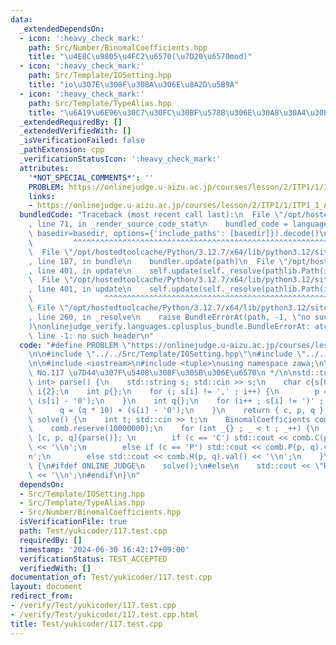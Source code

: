 ```yaml
---
data:
  _extendedDependsOn:
  - icon: ':heavy_check_mark:'
    path: Src/Number/BinomalCoefficients.hpp
    title: "\u4E8C\u9805\u4FC2\u6570(\u7D20\u6570mod)"
  - icon: ':heavy_check_mark:'
    path: Src/Template/IOSetting.hpp
    title: "io\u307E\u308F\u308A\u306E\u8A2D\u5B9A"
  - icon: ':heavy_check_mark:'
    path: Src/Template/TypeAlias.hpp
    title: "\u6A19\u6E96\u30C7\u30FC\u30BF\u578B\u306E\u30A8\u30A4\u30EA\u30A2\u30B9"
  _extendedRequiredBy: []
  _extendedVerifiedWith: []
  _isVerificationFailed: false
  _pathExtension: cpp
  _verificationStatusIcon: ':heavy_check_mark:'
  attributes:
    '*NOT_SPECIAL_COMMENTS*': ''
    PROBLEM: https://onlinejudge.u-aizu.ac.jp/courses/lesson/2/ITP1/1/ITP1_1_A
    links:
    - https://onlinejudge.u-aizu.ac.jp/courses/lesson/2/ITP1/1/ITP1_1_A
  bundledCode: "Traceback (most recent call last):\n  File \"/opt/hostedtoolcache/Python/3.12.7/x64/lib/python3.12/site-packages/onlinejudge_verify/documentation/build.py\"\
    , line 71, in _render_source_code_stat\n    bundled_code = language.bundle(stat.path,\
    \ basedir=basedir, options={'include_paths': [basedir]}).decode()\n          \
    \         ^^^^^^^^^^^^^^^^^^^^^^^^^^^^^^^^^^^^^^^^^^^^^^^^^^^^^^^^^^^^^^^^^^^^^^^^^^^^^^^^^\n\
    \  File \"/opt/hostedtoolcache/Python/3.12.7/x64/lib/python3.12/site-packages/onlinejudge_verify/languages/cplusplus.py\"\
    , line 187, in bundle\n    bundler.update(path)\n  File \"/opt/hostedtoolcache/Python/3.12.7/x64/lib/python3.12/site-packages/onlinejudge_verify/languages/cplusplus_bundle.py\"\
    , line 401, in update\n    self.update(self._resolve(pathlib.Path(included), included_from=path))\n\
    \  File \"/opt/hostedtoolcache/Python/3.12.7/x64/lib/python3.12/site-packages/onlinejudge_verify/languages/cplusplus_bundle.py\"\
    , line 401, in update\n    self.update(self._resolve(pathlib.Path(included), included_from=path))\n\
    \                ^^^^^^^^^^^^^^^^^^^^^^^^^^^^^^^^^^^^^^^^^^^^^^^^^^^^^^^^^\n \
    \ File \"/opt/hostedtoolcache/Python/3.12.7/x64/lib/python3.12/site-packages/onlinejudge_verify/languages/cplusplus_bundle.py\"\
    , line 260, in _resolve\n    raise BundleErrorAt(path, -1, \"no such header\"\
    )\nonlinejudge_verify.languages.cplusplus_bundle.BundleErrorAt: atcoder/internal_math.hpp:\
    \ line -1: no such header\n"
  code: "#define PROBLEM \"https://onlinejudge.u-aizu.ac.jp/courses/lesson/2/ITP1/1/ITP1_1_A\"\
    \n\n#include \"../../Src/Template/IOSetting.hpp\"\n#include \"../../Src/Number/BinomalCoefficients.hpp\"\
    \n\n#include <iostream>\n#include <tuple>\nusing namespace zawa;\n\n/*\n * yukicoder\
    \ No.117 \u7D44\u307F\u5408\u308F\u305B\u306E\u6570\n */\n\nstd::tuple<char, int,\
    \ int> parse() {\n    std::string s; std::cin >> s;\n    char c{s[0]};\n    int\
    \ i{2};\n    int p{};\n    for (; s[i] != ',' ; i++) {\n        p = (p * 10) +\
    \ (s[i] - '0');\n    }\n    int q{};\n    for (i++ ; s[i] != ')' ; i++) {\n  \
    \      q = (q * 10) + (s[i] - '0');\n    }\n    return { c, p, q };\n}\n\nvoid\
    \ solve() {\n    int t; std::cin >> t;\n    BinomalCoefficients comb(1000000007);\n\
    \    comb.reserve(10000000);\n    for (int _{} ; _ < t ; _++) {\n        auto\
    \ [c, p, q]{parse()}; \n        if (c == 'C') std::cout << comb.C(p, q).val()\
    \ << '\\n';\n        else if (c == 'P') std::cout << comb.P(p, q).val() << '\\\
    n';\n        else std::cout << comb.H(p, q).val() << '\\n';\n    }\n}\n\nint main()\
    \ {\n#ifdef ONLINE_JUDGE\n    solve();\n#else\n    std::cout << \"Hello World\"\
    \ << '\\n';\n#endif\n}\n"
  dependsOn:
  - Src/Template/IOSetting.hpp
  - Src/Template/TypeAlias.hpp
  - Src/Number/BinomalCoefficients.hpp
  isVerificationFile: true
  path: Test/yukicoder/117.test.cpp
  requiredBy: []
  timestamp: '2024-06-30 16:42:17+09:00'
  verificationStatus: TEST_ACCEPTED
  verifiedWith: []
documentation_of: Test/yukicoder/117.test.cpp
layout: document
redirect_from:
- /verify/Test/yukicoder/117.test.cpp
- /verify/Test/yukicoder/117.test.cpp.html
title: Test/yukicoder/117.test.cpp
---
```

